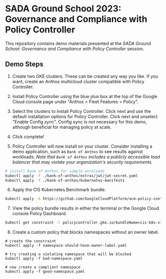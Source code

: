 # SADA Ground School 2023: Governance and Compliance with Policy Controller

This repository contains demo materials presented at the _SADA Ground School: Governance and Compliance with Policy Controller_ session.

## Demo Steps

1. Create two GKE clusters. These can be created any way you like. If you want, create an Anthos multicloud cluster compatible with Policy Controller.

2. Install Policy Controller using the blue plus box at the top of the Google Cloud console page under "Anthos > Fleet Features > Policy".

3. Select the clusters to install Policy Controller. Click next and use the default installation options for Policy Controller. Click next and unselect "Enable Config sync". Config sync is not necessary for this demo, although beneficial for managing policy at scale.

4. Click complete!

5. Policy Controller will now install on your cluster. Consider installing a demo application, such as `Bank of Anthos` to see results against workloads. *Note that `Bank of Anthos` includes a publicly accessible load balancer that may violate your organization's security requirements.*

```sh
# install Bank of Anthos for sample workloads
kubectl apply -f ./bank-of-anthos/extras/jwt/jwt-secret.yaml
kubectl apply -f ./bank-of-anthos/kubernetes-manifests
```

6. Apply the CIS Kubernetes Benchmark bundle.

```sh
kubectl apply -k https://github.com/GoogleCloudPlatform/acm-policy-controller-library.git/bundles/cis-k8s-v1.5.1
```

7. View the policy bundle results in either the terminal or the Google Cloud console Policy Dashboard.

```sh
kubectl get constraint -l policycontroller.gke.io/bundleName=cis-k8s-v1.5.1 -o json | jq -cC '.items[]| [.metadata.name,.status.totalViolations]'
```

8. Create a custom policy that blocks namespaces without an owner label.

```
# create the constraint
kubectl apply -f namespace-should-have-owner-label.yaml

# try creating a violating namespace that will be blocked
kubectl apply -f bad-namespace.yaml

# now create a compliant namespace
kubectl apply -f good-namespace.yaml
```
